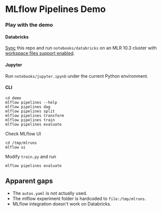 # MLflow Pipelines Demo

### Play with the demo

#### Databricks

[Sync](https://docs.databricks.com/repos.html) this repo and run `notebooks/databricks` on an MLR 10.3 cluster with [workspace files support enabled](https://docs.databricks.com/repos.html#work-with-non-notebook-files-in-a-databricks-repo).

#### Jupyter

Run `notebooks/jupyter.ipynb` under the current Python environment.

#### CLI

```
cd demo
mlflow pipelines --help
mlflow pipelines dag
mlflow pipelines split
mlflow pipelines transform
mlflow pipelines train
mlflow pipelines evaluate
```

Check MLflow UI

```
cd /tmp/mlruns
mlflow ui
```

Modify `train.py` and run

```
mlflow pipelines evaluate
```

## Apparent gaps

* The `autos.yaml` is not actually used.
* The mlflow experiment folder is hardcoded to `file:/tmp/mlruns`.
* MLflow integration doesn't work on Databricks.
